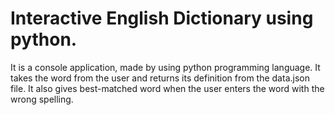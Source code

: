 # Interactive English Dictionary using python.
It is a console application, made by using python programming language. It takes the word from the user and returns its definition from the data.json file. It also gives best-matched word when the user enters the word with the wrong spelling.

